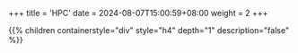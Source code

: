 +++
title = 'HPC'
date = 2024-08-07T15:00:59+08:00
weight = 2
+++


{{% children containerstyle="div" style="h4" depth="1" description="false" %}}